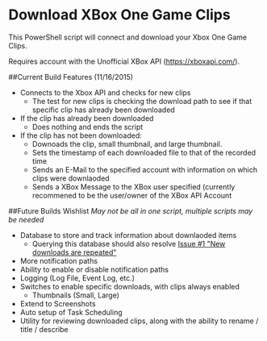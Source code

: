 # Download XBox One Game Clips

This PowerShell script will connect and download your Xbox One Game Clips.

Requires account with the Unofficial XBox API (https://xboxapi.com/).

##Current Build Features (11/16/2015)

  - Connects to the Xbox API and checks for new clips
    - The test for new clips is checking the download path to see if that specific clip has already been downloaded
  - If the clip has already been downloaded
      - Does nothing and ends the script
  - If the clip has not been downloaded:
      - Downoads the clip, small thumbnail, and large thumbnail.
      - Sets the timestamp of each downloaded file to that of the recorded time
      - Sends an E-Mail to the specified account with information on which clips were downlaoded
      - Sends a XBox Message to the XBox user specified (currently recommened to be the user/owner of the XBox API Account
      
      
##Future Builds Wishlist
*May not be all in one script, multiple scripts may be needed*

  - Database to store and track information about downlaoded items
    - Querying this database should also resolve [Issue #1 "New downloads are repeated"](https://github.com/terrytrent/DownloadXBoxGameClips/issues/1)
  - More notification paths
  - Ability to enable or disable notification paths
  - Logging (Log File, Event Log, etc.)
  - Switches to enable specific downloads, with clips always enabled
    - Thumbnails (Small, Large)
  - Extend to Screenshots
  - Auto setup of Task Scheduling
  - Utility for reviewing downloaded clips, along with the ability to rename / title / describe
